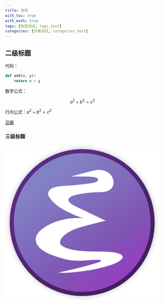 ```yaml
---
title: 测试
with_toc: true
with_math: true
tags: [标签测试, tags_test]
categories: [分类测试, categories_test]
---
```


## 二级标题

代码：

``` python
def add(x, y):
    return x + y
```

数学公式：

$$a^2+b^2=c^2$$

行内公式：$a^2+b^2=c^2$

[豆瓣](https://www.douban.com/)


### 三级标题

![](/assets/img/EmacsIcon.png)
